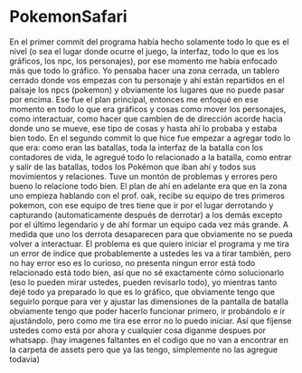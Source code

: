 # PokemonSafari
En el primer commit del programa había hecho solamente todo lo que es el nivel (o sea el lugar donde ocurre el juego, la interfaz, todo lo que es los gráficos, los npc, los personajes), por ese momento me había enfocado más que todo lo gráfico. Yo pensaba hacer una zona cerrada, un tablero cerrado donde vos empezas con tu personaje y ahí están repartidos en el paisaje los npcs (pokemon) y obviamente los lugares que no puede pasar por encima. Ese fue el plan principal, entonces me enfoqué en ese momento en todo lo que era gráficos y cosas como mover los personajes, como interactuar, como hacer que cambien de de dirección acorde hacia donde uno se mueve, ese tipo de cosas y hasta ahí lo probaba y estaba bien todo.
En el segundo commit lo que hice fue empezar a agregar todo lo que era: como eran las batallas, toda la interfaz de la batalla con los contadores de vida, le agregué todo lo relacionado a la batalla, como entrar y salir de las batallas, todos los Pokémon que iban ahí y todos sus movimientos y relaciones. Tuve un montón de problemas y errores pero bueno lo relacione todo bien. El plan de ahí en adelante era que en la zona uno empieza hablando con el prof. oak, recibe su equipo de tres primeros pokemon, con ese equipo de tres tiene que ir por el lugar derrotando y capturando (automaticamente después de derrotar) a los demás excepto por el último legendario y de ahí formar un equipo cada vez más grande. A medida que uno los derrota desaparecen para que obviamente no se pueda volver a interactuar. El problema es que quiero iniciar el programa y me tira un error de índice que probablemente a ustedes les va a tirar también, pero no hay error eso es lo curioso, no presenta ningun error está todo relacionado está todo bien, así que no sé exactamente cómo solucionarlo (eso lo pueden mirar ustedes, pueden revisarlo todo), yo mientras tanto dejé todo ya preparado lo que es lo gráfico, que obviamente tengo que seguirlo porque para ver y ajustar las dimensiones de la pantalla de batalla obviamente tengo que poder hacerlo funcionar primero, ir probándolo e ir ajustándolo, pero como me tira ese error no lo puedo iniciar. Así que fíjense ustedes como está por ahora y cualquier cosa diganme despues por whatsapp.
(hay imagenes faltantes en el codigo que no van a encontrar en la carpeta de assets pero que ya las tengo, simplemente no las agregue todavia)